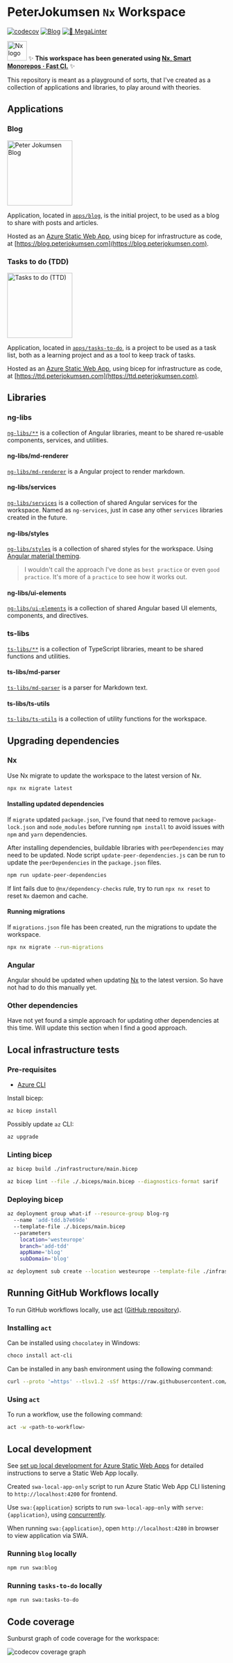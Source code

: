 # PeterJokumsen `Nx` Workspace

[![codecov](https://codecov.io/gh/peterjokumsen/peterjokumsen-nx-workspace/graph/badge.svg?token=0QX0KNI1R4)](https://codecov.io/gh/peterjokumsen/peterjokumsen-nx-workspace) [![Blog](https://github.com/peterjokumsen/peterjokumsen-nx-workspace/actions/workflows/ci_cd.yml/badge.svg?branch=main)](https://github.com/peterjokumsen/peterjokumsen-nx-workspace/actions/workflows/ci_cd.yml) [![🤖 MegaLinter](https://github.com/peterjokumsen/peterjokumsen-nx-workspace/actions/workflows/mega-linter.yml/badge.svg)](https://github.com/peterjokumsen/peterjokumsen-nx-workspace/actions/workflows/mega-linter.yml)

<a href="https://nx.dev" target="_blank" rel="noreferrer"><img alt="Nx logo" src="https://raw.githubusercontent.com/nrwl/nx/master/images/nx-logo.png" width="45"></a> ✨ **This workspace has been generated using [Nx, Smart Monorepos · Fast CI.](https://nx.dev)** ✨

This repository is meant as a playground of sorts, that I've created as a collection of applications and libraries, to play around with theories.

## Applications

### Blog

<a href="https://blog.peterjokumsen.com" target="_blank" rel="noreferrer"><img alt="Peter Jokumsen Blog" src="https://blog.peterjokumsen.com/assets/logo-150.webp" width="150"></a>

Application, located in [`apps/blog`](./apps/blog), is the initial project, to be used as a blog to share with posts and articles.

Hosted as an [Azure Static Web App](https://docs.microsoft.com/en-us/azure/static-web-apps/overview), using bicep for infrastructure as code, at [https://blog.peterjokumsen.com](https://blog.peterjokumsen.com).

### Tasks to do (TDD)

<a href="https://ttd.peterjokumsen.com" target="_blank" rel="noreferrer"><img alt="Tasks to do (TTD)" src="https://ttd.peterjokumsen.com/logo.png" width="150"></a>

Application, located in [`apps/tasks-to-do`](./apps/tasks-to-do), is a project to be used as a task list, both as a learning project and as a tool to keep track of tasks.

Hosted as an [Azure Static Web App](https://docs.microsoft.com/en-us/azure/static-web-apps/overview), using bicep for infrastructure as code, at [https://ttd.peterjokumsen.com](https://ttd.peterjokumsen.com).

## Libraries

### ng-libs

[`ng-libs/**`](./ng-libs/README.md) is a collection of Angular libraries, meant to be shared re-usable components, services, and utilities.

#### ng-libs/md-renderer

[`ng-libs/md-renderer`](./ng-libs/md-renderer/README.md) is a Angular project to render markdown.

#### ng-libs/services

[`ng-libs/services`](./ng-libs/services/README.md) is a collection of shared Angular services for the workspace. Named as `ng-services`, just in case any other `services` libraries created in the future.

#### ng-libs/styles

[`ng-libs/styles`](./ng-libs/styles/README.md) is a collection of shared styles for the workspace. Using [Angular material theming](https://v17.material.angular.io/guide/theming).

> I wouldn't call the approach I've done as `best practice` or even `good practice`. It's more of a `practice` to see how it works out.

#### ng-libs/ui-elements

[`ng-libs/ui-elements`](./ng-libs/ui-elements/README.md) is a collection of shared Angular based UI elements, components, and directives.

### ts-libs

[`ts-libs/**`](./ts-libs/README.md) is a collection of TypeScript libraries, meant to be shared functions and utilities.

#### ts-libs/md-parser

[`ts-libs/md-parser`](./ts-libs/md-parser/README.md) is a parser for Markdown text.

#### ts-libs/ts-utils

[`ts-libs/ts-utils`](./ts-libs/ts-utils/README.md) is a collection of utility functions for the workspace.

## Upgrading dependencies

### Nx

Use Nx migrate to update the workspace to the latest version of Nx.

```bash
npx nx migrate latest
```

#### Installing updated dependencies

If `migrate` updated `package.json`, I've found that need to remove `package-lock.json` and `node_modules` before running `npm install` to avoid issues with `npm` and `yarn` dependencies.

After installing dependencies, buildable libraries with `peerDependencies` may need to be updated. Node script `update-peer-dependencies.js` can be run to update the `peerDependencies` in the `package.json` files.

```bash
npm run update-peer-dependencies
```

If lint fails due to `@nx/dependency-checks` rule, try to run `npx nx reset` to reset `Nx` daemon and cache.

#### Running migrations

If `migrations.json` file has been created, run the migrations to update the workspace.

```bash
npx nx migrate --run-migrations
```

### Angular

Angular should be updated when updating [Nx](#nx) to the latest version. So have not had to do this manually yet.

### Other dependencies

Have not yet found a simple approach for updating other dependencies at this time. Will update this section when I find a good approach.

## Local infrastructure tests

### Pre-requisites

- [Azure CLI](https://docs.microsoft.com/en-us/cli/azure/install-azure-cli)

Install bicep:

```bash
az bicep install
```

Possibly update `az` CLI:

```bash
az upgrade
```

### Linting bicep

```bash
az bicep build ./infrastructure/main.bicep
```

```bash
az bicep lint --file ./.biceps/main.bicep --diagnostics-format sarif
```

### Deploying bicep

```bash
az deployment group what-if --resource-group blog-rg
  --name 'add-tdd.b7e69de'
  --template-file ./.biceps/main.bicep
  --parameters
    location='westeurope'
    branch='add-tdd'
    appName='blog'
    subDomain='blog'

az deployment sub create --location westeurope --template-file ./infrastructure/main.bicep
```

## Running GitHub Workflows locally

To run GitHub workflows locally, use [act](https://nektosact.com/) ([GitHub repository](https://github.com/nektos/act)).

### Installing `act`

Can be installed using `chocolatey` in Windows:

```bash
choco install act-cli
```

Can be installed in any bash environment using the following command:

```bash
curl --proto '=https' --tlsv1.2 -sSf https://raw.githubusercontent.com/nektos/act/master/install.sh | sudo bash
```

### Using `act`

To run a workflow, use the following command:

```bash
act -w <path-to-workflow>
```

## Local development

See [set up local development for Azure Static Web Apps](https://learn.microsoft.com/en-us/azure/static-web-apps/local-development) for detailed instructions to serve a Static Web App locally.

Created `swa-local-app-only` script to run Azure Static Web App CLI listening to `http://localhost:4200` for frontend.

Use `swa:{application}` scripts to run `swa-local-app-only` with `serve:{application}`, using [concurrently](https://www.npmjs.com/package/concurrently).

When running `swa:{application}`, open `http://localhost:4280` in browser to view application via SWA.

### Running `blog` locally

```bash
npm run swa:blog
```

### Running `tasks-to-do` locally

```bash
npm run swa:tasks-to-do
```

## Code coverage

Sunburst graph of code coverage for the workspace:

![codecov coverage graph](https://codecov.io/gh/peterjokumsen/peterjokumsen-nx-workspace/graphs/sunburst.svg?token=0QX0KNI1R4)
